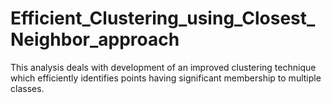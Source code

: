 # Efficient_Clustering_using_Closest_Neighbor_approach
This analysis deals with development of an improved clustering technique which efficiently identifies points having significant membership to multiple classes.
